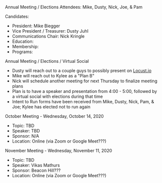 Annual Meeting / Elections
Attendees: Mike, Dusty, Nick, Joe, & Pam

Candidates:
- President: Mike Biegger
- Vice President / Treasurer: Dusty Juhl
- Communications Chair: Nick Kringle
- Education: 
- Membership: 
- Programs: 

Annual Meeting / Elections / Virtual Social
- Dusty will reach out to a couple guys to possibly present on [Locust.io](https://locust.io/)
- Mike will reach out to Kylee as a "Plan B"
- Nick will schedule another meeting for next Thursday to finalize meeting plans
- Plan is to have a speaker and presentation from 4:00 - 5:00, followed by a virtual social with elections during that time
- Intent to Run forms have been received from Mike, Dusty, Nick, Pam, & Joe; Kylee has elected not to run again

October Meeting - Wednesday, October 14, 2020
- Topic: TBD
- Speaker: TBD
- Sponsor: N/A
- Location: Online (via Zoom or Google Meet???)

November Meeting - Wednesday, November 11, 2020
- Topic: TBD
- Speaker: Vikas Mathurs
- Sponsor: Beacon Hill???
- Location: Online (via Zoom or Google Meet???)
